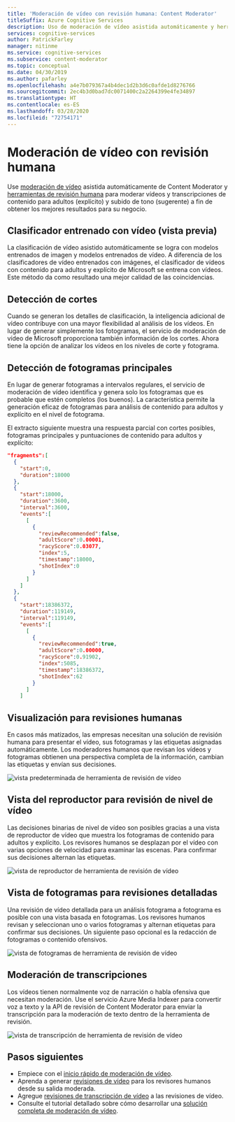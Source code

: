 ```yaml
---
title: 'Moderación de vídeo con revisión humana: Content Moderator'
titleSuffix: Azure Cognitive Services
description: Uso de moderación de vídeo asistida automáticamente y herramientas de revisión humana para moderar contenido inapropiado
services: cognitive-services
author: PatrickFarley
manager: nitinme
ms.service: cognitive-services
ms.subservice: content-moderator
ms.topic: conceptual
ms.date: 04/30/2019
ms.author: pafarley
ms.openlocfilehash: a4e7b079367a4b4dec1d2b3d6c0afde1d8276766
ms.sourcegitcommit: 2ec4b3d0bad7dc0071400c2a2264399e4fe34897
ms.translationtype: HT
ms.contentlocale: es-ES
ms.lasthandoff: 03/28/2020
ms.locfileid: "72754171"
---
```

# <a name="video-moderation-with-human-review"></a>Moderación de vídeo con revisión humana

Use [moderación de vídeo](video-moderation-api.md) asistida automáticamente de Content Moderator y [herramientas de revisión humana](Review-Tool-User-Guide/human-in-the-loop.md) para moderar vídeos y transcripciones de contenido para adultos (explícito) y subido de tono (sugerente) a fin de obtener los mejores resultados para su negocio.

## <a name="video-trained-classifier-preview"></a>Clasificador entrenado con vídeo (vista previa)

La clasificación de vídeo asistido automáticamente se logra con modelos entrenados de imagen y modelos entrenados de vídeo. A diferencia de los clasificadores de vídeo entrenados con imágenes, el clasificador de vídeos con contenido para adultos y explícito de Microsoft se entrena con vídeos. Este método da como resultado una mejor calidad de las coincidencias.

## <a name="shot-detection"></a>Detección de cortes

Cuando se generan los detalles de clasificación, la inteligencia adicional de vídeo contribuye con una mayor flexibilidad al análisis de los vídeos. En lugar de generar simplemente los fotogramas, el servicio de moderación de vídeo de Microsoft proporciona también información de los cortes. Ahora tiene la opción de analizar los vídeos en los niveles de corte y fotograma.

## <a name="key-frame-detection"></a>Detección de fotogramas principales

En lugar de generar fotogramas a intervalos regulares, el servicio de moderación de vídeo identifica y genera solo los fotogramas que es probable que estén completos (los buenos). La característica permite la generación eficaz de fotogramas para análisis de contenido para adultos y explícito en el nivel de fotograma.

El extracto siguiente muestra una respuesta parcial con cortes posibles, fotogramas principales y puntuaciones de contenido para adultos y explícito:

```json
"fragments":[  
  {  
    "start":0,
    "duration":18000
  },
  {  
    "start":18000,
    "duration":3600,
    "interval":3600,
    "events":[  
      [  
        {  
          "reviewRecommended":false,
          "adultScore":0.00001,
          "racyScore":0.03077,
          "index":5,
          "timestamp":18000,
          "shotIndex":0
        }
      ]
    ]
  },
  {  
    "start":18386372,
    "duration":119149,
    "interval":119149,
    "events":[  
      [  
        {  
          "reviewRecommended":true,
          "adultScore":0.00000,
          "racyScore":0.91902,
          "index":5085,
          "timestamp":18386372,
          "shotIndex":62
        }
      ]
    ]
```

## <a name="visualization-for-human-reviews"></a>Visualización para revisiones humanas

En casos más matizados, las empresas necesitan una solución de revisión humana para presentar el vídeo, sus fotogramas y las etiquetas asignadas automáticamente. Los moderadores humanos que revisan los vídeos y fotogramas obtienen una perspectiva completa de la información, cambian las etiquetas y envían sus decisiones.

![vista predeterminada de herramienta de revisión de vídeo](images/video-review-default-view.png)

## <a name="player-view-for-video-level-review"></a>Vista del reproductor para revisión de nivel de vídeo

Las decisiones binarias de nivel de vídeo son posibles gracias a una vista de reproductor de vídeo que muestra los fotogramas de contenido para adultos y explícito. Los revisores humanos se desplazan por el vídeo con varias opciones de velocidad para examinar las escenas. Para confirmar sus decisiones alternan las etiquetas.

![vista de reproductor de herramienta de revisión de vídeo](images/video-review-player-view.PNG)

## <a name="frames-view-for-detailed-reviews"></a>Vista de fotogramas para revisiones detalladas

Una revisión de vídeo detallada para un análisis fotograma a fotograma es posible con una vista basada en fotogramas. Los revisores humanos revisan y seleccionan uno o varios fotogramas y alternan etiquetas para confirmar sus decisiones. Un siguiente paso opcional es la redacción de fotogramas o contenido ofensivos.

![vista de fotogramas de herramienta de revisión de vídeo](images/video-review-frames-view-apply-tags.PNG)

## <a name="transcript-moderation"></a>Moderación de transcripciones

Los vídeos tienen normalmente voz de narración o habla ofensiva que necesitan moderación. Use el servicio Azure Media Indexer para convertir voz a texto y la API de revisión de Content Moderator para enviar la transcripción para la moderación de texto dentro de la herramienta de revisión.

![vista de transcripción de herramienta de revisión de vídeo](images/video-review-transcript-view.png)

## <a name="next-steps"></a>Pasos siguientes

- Empiece con el [inicio rápido de moderación de vídeo](video-moderation-api.md).
- Aprenda a generar [revisiones de vídeo](video-reviews-quickstart-dotnet.md) para los revisores humanos desde su salida moderada.
- Agregue [revisiones de transcripción de vídeo](video-transcript-reviews-quickstart-dotnet.md) a las revisiones de vídeo.
- Consulte el tutorial detallado sobre cómo desarrollar una [solución completa de moderación de vídeo](video-transcript-moderation-review-tutorial-dotnet.md).